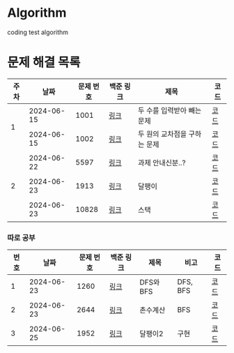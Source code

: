 # Algorithm

coding test algorithm

# 문제 해결 목록

<table>
  <thead>
    <tr>
        <th>주차</th>
        <th>날짜</th>
        <th>문제 번호</th>
        <th>백준 링크</th>
        <th>제목</th>
        <th>코드</th>
    </tr>
  </thead>
  <tbody>
    <tr>
        <td rowspan="2">1</td>
        <td >2024-06-15</td>
        <td>1001</td>
        <td><a href="https://www.acmicpc.net/problem/1001">링크</a></td>
        <td>두 수를 입력받아 빼는 문제</td>
        <td><a href="https://github.com/username/repository/blob/main/1001.java">코드</a></td>
    </tr>
    <tr>
        <td >2024-06-15</td>    
        <td>1002</td>
        <td><a href="https://www.acmicpc.net/problem/1002">링크</a></td>
        <td>두 원의 교차점을 구하는 문제</td>
        <td><a href="https://github.com/username/repository/blob/main/1002.java">코드</a></td>
    </tr>
    <tr>
        <td rowspan="3">2</td>
        <td >2024-06-22</td>
        <td>5597</td>
        <td><a href="https://www.acmicpc.net/problem/5597">링크</a></td>
        <td>과제 안내신분..?</td>
        <td><a href="https://github.com/yzooop/Algorithm/blob/main/code/BOJ5597.py">코드</a></td>
    </tr>
    <tr>
        <td >2024-06-23</td>    
        <td>1913</td>
        <td><a href="https://www.acmicpc.net/problem/1913">링크</a></td>
        <td>달팽이</td>
        <td><a href="https://github.com/yzooop/Algorithm/blob/main/code/BOJ1913.py">코드</a></td>
    </tr>
    <tr>
        <td >2024-06-23</td>    
        <td>10828</td>
        <td><a href="https://www.acmicpc.net/problem/10828">링크</a></td>
        <td>스택</td>
        <td><a href="https://github.com/yzooop/Algorithm/blob/main/code/BOJ10828.py">코드</a></td>
    </tr>
  </tbody>
</table>


### 따로 공부
<table>
  <thead>
    <tr>
        <th>번호</th>
        <th>날짜</th>
        <th>문제 번호</th>
        <th>백준 링크</th>
        <th>제목</th>
        <th>비고</th>
        <th>코드</th>
    </tr>
  </thead>
  <tbody>
    <tr>
        <td>1</td>
        <td>2024-06-23</td>
        <td>1260</td>
        <td><a href="https://www.acmicpc.net/problem/1260">링크</a></td>
        <td>DFS와 BFS</td>
        <td>DFS, BFS</td>
        <td><a href="https://github.com/yzooop/Algorithm/blob/main/code/BOJ1260.py">코드</a></td>
    </tr>
    <tr>
        <td>2</td>
        <td>2024-06-23</td>
        <td>2644</td>
        <td><a href="https://www.acmicpc.net/problem/2644">링크</a></td>
        <td>촌수계산</td>
        <td>BFS</td>
        <td><a href="https://github.com/yzooop/Algorithm/blob/main/code/BOJ2644.py">코드</a></td>
    </tr>
    <tr>
        <td>3</td>
        <td>2024-06-25</td>
        <td>1952</td>
        <td><a href="https://www.acmicpc.net/problem/1952">링크</a></td>
        <td>달팽이2</td>
        <td>구현</td>
        <td><a href="https://github.com/yzooop/Algorithm/blob/main/code/BOJ1952.py">코드</a></td>
    </tr>
    
  </tbody>
</table>